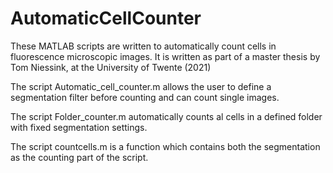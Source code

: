 # AutomaticCellCounter
These MATLAB scripts are written to automatically count cells in fluorescence microscopic images. 
It is written as part of a master thesis by Tom Niessink, at the University of Twente (2021)

The script Automatic_cell_counter.m allows the user to define a segmentation filter before counting and can count single images.

The script Folder_counter.m automatically counts al cells in a defined folder with fixed segmentation settings.

The script countcells.m is a function which contains both the segmentation as the counting part of the script.

